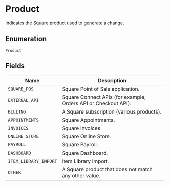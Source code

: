 
# Product

Indicates the Square product used to generate a change.

## Enumeration

`Product`

## Fields

| Name | Description |
|  --- | --- |
| `SQUARE_POS` | Square Point of Sale application. |
| `EXTERNAL_API` | Square Connect APIs (for example, Orders API or Checkout API). |
| `BILLING` | A Square subscription (various products). |
| `APPOINTMENTS` | Square Appointments. |
| `INVOICES` | Square Invoices. |
| `ONLINE_STORE` | Square Online Store. |
| `PAYROLL` | Square Payroll. |
| `DASHBOARD` | Square Dashboard. |
| `ITEM_LIBRARY_IMPORT` | Item Library Import. |
| `OTHER` | A Square product that does not match any other value. |

